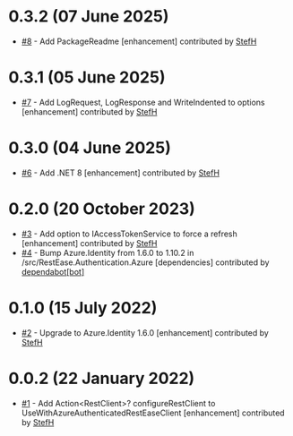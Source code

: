 # 0.3.2 (07 June 2025)
- [#8](https://github.com/StefH/RestEase.Authentication.Azure/pull/8) - Add PackageReadme [enhancement] contributed by [StefH](https://github.com/StefH)

# 0.3.1 (05 June 2025)
- [#7](https://github.com/StefH/RestEase.Authentication.Azure/pull/7) - Add LogRequest, LogResponse and WriteIndented to options [enhancement] contributed by [StefH](https://github.com/StefH)

# 0.3.0 (04 June 2025)
- [#6](https://github.com/StefH/RestEase.Authentication.Azure/pull/6) - Add .NET 8 [enhancement] contributed by [StefH](https://github.com/StefH)

# 0.2.0 (20 October 2023)
- [#3](https://github.com/StefH/RestEase.Authentication.Azure/pull/3) - Add option to IAccessTokenService to force a refresh [enhancement] contributed by [StefH](https://github.com/StefH)
- [#4](https://github.com/StefH/RestEase.Authentication.Azure/pull/4) - Bump Azure.Identity from 1.6.0 to 1.10.2 in /src/RestEase.Authentication.Azure [dependencies] contributed by [dependabot[bot]](https://github.com/apps/dependabot)

# 0.1.0 (15 July 2022)
- [#2](https://github.com/StefH/RestEase.Authentication.Azure/pull/2) - Upgrade to Azure.Identity 1.6.0 [enhancement] contributed by [StefH](https://github.com/StefH)

# 0.0.2 (22 January 2022)
- [#1](https://github.com/StefH/RestEase.Authentication.Azure/pull/1) - Add Action&lt;RestClient&gt;? configureRestClient to UseWithAzureAuthenticatedRestEaseClient [enhancement] contributed by [StefH](https://github.com/StefH)

